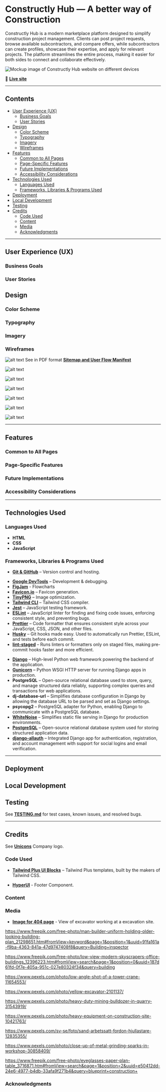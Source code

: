 # Constructly Hub — A better way of Construction

Constructly Hub is a modern marketplace platform designed to simplify construction project management. Clients can post project requests, browse available subcontractors, and compare offers, while subcontractors can create profiles, showcase their expertise, and apply for relevant projects. The platform streamlines the entire process, making it easier for both sides to connect and collaborate effectively.

![Mockup image of Constructly Hub website on different devices]()

🔗 [**Live site**]()

---

## Contents

- [User Experience (UX)](#user-experience-ux)
  - [Business Goals](#business-goals)
  - [User Stories](#user-stories)
- [Design](#design)
  - [Color Scheme](#color-scheme)
  - [Typography](#typography)
  - [Imagery](#imagery)
  - [Wireframes](#wireframes)
- [Features](#features)
  - [Common to All Pages](#common-to-all-pages)
  - [Page-Specific Features](#page-specific-features)
  - [Future Implementations](#future-implementations)
  - [Accessibility Considerations](#accessibility-considerations)
- [Technologies Used](#technologies-used)
  - [Languages Used](#languages-used)
  - [Frameworks, Libraries & Programs Used](#frameworks-libraries--programs-used)
- [Deployment](#deployment)
- [Local Development](#local-development)
- [Testing](#testing)
- [Credits](#credits)
  - [Code Used](#code-used)
  - [Content](#content)
  - [Media](#media)
  - [Acknowledgments](#acknowledgments)

---

## User Experience (UX)

### Business Goals

### User Stories

## Design

### Color Scheme

### Typography

### Imagery

### Wireframes

![alt text](assets/documentation/flowcharts/logic/constructly-hub.jpg "Sitemap and User Flow Manifest")
See in PDF format **[Sitemap and User Flow Manifest](assets/documentation/flowcharts/logic/constructly-hub.pdf)**

<!-- Hero page -->

![alt text](assets/documentation/wireframes/hero.png "Hero page initial draft")

<!-- Main app layout -->

![alt text](assets/documentation/wireframes/main-app.png "Main app layout")

<!-- Insights -->

![alt text](assets/documentation/wireframes/insights.png "Insights layout")

<!-- Main app dropdown -->

![alt text](assets/documentation/wireframes/main-app-dropdown.png "Main app dropdown menu")

<!-- 404 Page -->

![alt text](assets/documentation/wireframes/lost.png "404 Page wireframe")

<!-- Sign In -->
![alt text](assets/documentation/wireframes/sign-in.png "Sign In page")

---

## Features

### Common to All Pages

### Page-Specific Features

<!-- **404 Page** -->
<!-- **401 Page** -->
<!-- **503 Page** -->

### Future Implementations

### Accessibility Considerations

<!-- - Semantic HTML: Meaningful HTML tags are used to ensure proper document structure for assistive technologies. -->
<!-- - Descriptive Alt Attributes: All images include descriptive alt attributes for screen reader users. -->
<!-- - Radio buttons are wrapped in fieldset with legend name. -->
<!-- - Color Contrast: Colors were selected to ensure sufficient contrast for readability. -->

---

## Technologies Used

### Languages Used

- **HTML**
- **CSS**
- **JavaScript**

### Frameworks, Libraries & Programs Used

- **[Git & GitHub](https://github.com/)** – Version control and hosting.
<!-- - **[Google Fonts](https://fonts.google.com/)** – Typography. -->
- **[Google DevTools](https://developer.chrome.com/docs/devtools/)** – Development & debugging.
- **[FigJam](https://www.figma.com/figjam/)** - Flowcharts
  <!-- - **[Font Awesome](https://fontawesome.com/)** – Icons via CDN. -->
  <!-- - **[FreeConvert](https://www.freeconvert.com/)** – Video compression. -->
- **[Favicon.io](https://favicon.io/)** – Favicon generation.
- **[TinyPNG](https://tinypng.com/)** – Image optimization.
  <!-- - **[Polypane](https://polypane.app/)** – Responsive device previews. -->
  <!-- - **[Autoprefixer](https://autoprefixer.github.io/)** – Vendor prefixes for CSS. -->
  <!-- - **[ColorSpace](https://mycolor.space/)** – Palette generation. -->
  <!-- - **[HTML Validator](https://validator.w3.org/)** – Markup Validation Service. -->
  <!-- - **[CSS Validator](https://jigsaw.w3.org/css-validator/)** – CSS Validation Service. -->
  <!-- - **[WAVE](https://wave.webaim.org/)** – Web Accessibility Evaluation Tools. -->
  <!-- - **[JSLint](https://www.jslint.com/)** – JavaScript validation. -->
  <!-- - **[JSHint](https://jshint.com/)** – JavaScript validation. -->
- **[Tailwind CLI](https://tailwindcss.com/docs/installation/tailwind-cli)** – Tailwind CSS compiler.
- **[Jest](https://jestjs.io/)** – JavaScript testing framework.
- **[ESLint](https://eslint.org/)** – JavaScript linter for finding and fixing code issues, enforcing consistent style, and preventing bugs.
- **[Prettier](https://prettier.io/)** – Code formatter that ensures consistent style across your JavaScript, CSS, JSON, and other files.
- **[Husky](https://typicode.github.io/husky/)** – Git hooks made easy. Used to automatically run Prettier, ESLint, and tests before each commit.
- **[lint-staged](https://github.com/okonet/lint-staged)** – Runs linters or formatters only on staged files, making pre-commit hooks faster and more efficient.
<!-- canva för collage and favicon design -->
  <!-- - **[Custom JS Lint API](https://luckyfrappe.github.io/jsapi/)** – JavaScript validation. -->
  <!-- - **[ChatGPT (OpenAI)](https://chat.openai.com/)** & **[Gemini (Google)](https://gemini.google.com/)** – Used for generating service descriptions, debugging support, exploring different approaches, and clarifying code concepts during development. -->
<!-- Installing venv from Code institute instructions -->
- **[Django](https://www.djangoproject.com/)** – High-level Python web framework powering the backend of the application.  
- **[Gunicorn](https://gunicorn.org/)** – Python WSGI HTTP server for running Django apps in production.
- **PostgreSQL** – Open-source relational database used to store, query, and manage structured data reliably, supporting complex queries and transactions for web applications.
- **dj-database-url** – Simplifies database configuration in Django by allowing the database URL to be parsed and set as Django settings.  
- **psycopg2** – PostgreSQL adapter for Python, enabling Django to communicate with a PostgreSQL database.
- **[WhiteNoise](http://whitenoise.evans.io/en/stable/)** – Simplifies static file serving in Django for production environments.  
- **[PostgreSQL](https://www.postgresql.org/)** – Open-source relational database system used for storing structured application data.  
- **[django-allauth](https://django-allauth.readthedocs.io/en/latest/)** – Integrated Django app for authentication, registration, and account management with support for social logins and email verification.

---

## Deployment

## Local Development

<!-- 1. Create virtual environment in VS Code

Open the Command Palette (F1 or gear icon → Command Palette).

Type create environment → select Python: Create Environment…

Choose Venv from the dropdown.

Select the Python version. This project uses Python 3.13.3.

If missing, install from python.org https://www.python.org/downloads/release/python-3137/
, restart VS Code, and check with:

python3 --version


2. .gitignore setup
Create a .gitignore in the project root with:

.venv
env.py


3. Install dependencies
After pulling the repo:

pip3 install -r requirements.txt


4. Check installed packages

pip3 freeze


5. IF you add new packages:

pip3 install <package-name>


Update requirements:

pip3 freeze > requirements.txt -->

## Testing

See **[TESTING.md](TESTING.md)** for test cases, known issues, and resolved bugs.

---

## Credits

See **[Unicons](https://iconscout.com/contributors/unicons)** Company logo.

### Code Used

- **[Tailwind Plus UI Blocks](https://tailwindcss.com/plus)** – Tailwind Plus templates, built by the makers of Tailwind CSS.

- **[HyperUI](https://www.hyperui.dev/components/marketing/footershttps://www.hyperui.dev/components/marketing/footers)** - Footer Component.

### Content

### Media

- **[Image for 404 page](https://unsplash.com/id/foto/ekskavator-oranye-menggali-daerah-berbatu-RzwixD6C67s)** - View of excavator working at a excavation site.

https://www.freepik.com/free-photo/man-builder-uniform-holding-older-looking-building-plan_21298651.htm#fromView=keyword&page=1&position=1&uuid=91fa161a-f9ba-4363-841a-47d9747408f8&query=Building+inspector 

https://www.freepik.com/free-photo/low-view-modern-skyscrapers-office-buildings_12396223.htm#fromView=search&page=1&position=0&uuid=187d61fd-0f7e-405a-951c-027e80324f34&query=building

https://www.pexels.com/photo/low-angle-shot-of-a-tower-crane-11654553/

https://www.pexels.com/photo/yellow-excavator-2101137/

https://www.pexels.com/photo/heavy-duty-mining-bulldozer-in-quarry-31543919/

https://www.pexels.com/photo/heavy-equipment-on-construction-site-10421763/

https://www.pexels.com/sv-se/foto/sand-arbetssatt-fordon-hjullastare-12835355/

https://www.pexels.com/photo/close-up-of-metal-grinding-sparks-in-workshop-30858409/

https://www.freepik.com/free-photo/eyeglasses-paper-plan-table_3716871.htm#fromView=search&page=1&position=2&uuid=e50412dd-24e6-4977-b4db-33afa9f271b4&query=blueprint+construction+

### Acknowledgments
